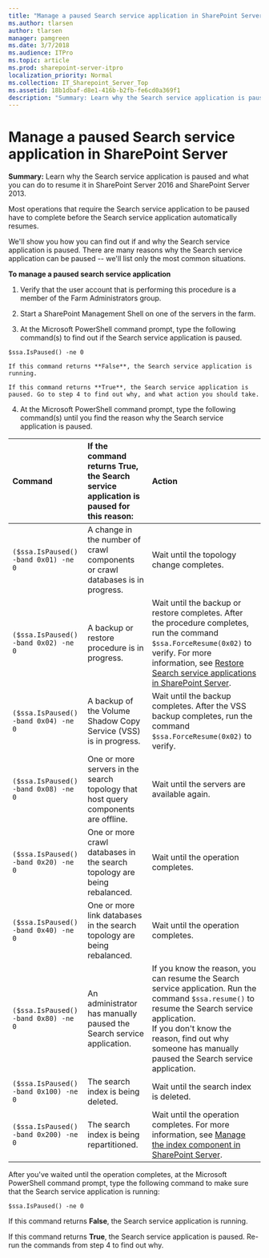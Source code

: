 ```yaml
---
title: "Manage a paused Search service application in SharePoint Server"
ms.author: tlarsen
author: tlarsen
manager: pamgreen
ms.date: 3/7/2018
ms.audience: ITPro
ms.topic: article
ms.prod: sharepoint-server-itpro
localization_priority: Normal
ms.collection: IT_Sharepoint_Server_Top
ms.assetid: 18b1dbaf-d8e1-416b-b2fb-fe6cd0a369f1
description: "Summary: Learn why the Search service application is paused and what you can do to resume it in SharePoint Server 2016 and SharePoint Server 2013."
---
```


# Manage a paused Search service application in SharePoint Server

 **Summary:** Learn why the Search service application is paused and what you can do to resume it in SharePoint Server 2016 and SharePoint Server 2013. 
  
Most operations that require the Search service application to be paused have to complete before the Search service application automatically resumes.
  
We'll show you how you can find out if and why the Search service application is paused. There are many reasons why the Search service application can be paused -- we'll list only the most common situations.
  
 **To manage a paused search service application**
  
1. Verify that the user account that is performing this procedure is a member of the Farm Administrators group.
    
2. Start a SharePoint Management Shell on one of the servers in the farm.
    
3. At the Microsoft PowerShell command prompt, type the following command(s) to find out if the Search service application is paused.
    
  ```
  $ssa.IsPaused() -ne 0
  ```

    If this command returns **False**, the Search service application is running.
    
    If this command returns **True**, the Search service application is paused. Go to step 4 to find out why, and what action you should take.
    
4. At the Microsoft PowerShell command prompt, type the following command(s) until you find the reason why the Search service application is paused.
    
|**Command**|**If the command returns True, the Search service application is paused for this reason:**|**Action**|
|:-----|:-----|:-----|
| `($ssa.IsPaused() -band 0x01) -ne 0` <br/> |A change in the number of crawl components or crawl databases is in progress.  <br/> |Wait until the topology change completes.  <br/> |
| `($ssa.IsPaused() -band 0x02) -ne 0` <br/> |A backup or restore procedure is in progress.  <br/> |Wait until the backup or restore completes. After the procedure completes, run the command  `$ssa.ForceResume(0x02)` to verify. For more information, see [Restore Search service applications in SharePoint Server](../administration/restore-a-search-service-application.md).  <br/> |
| `($ssa.IsPaused() -band 0x04) -ne 0` <br/> |A backup of the Volume Shadow Copy Service (VSS) is in progress.  <br/> |Wait until the backup completes. After the VSS backup completes, run the command  `$ssa.ForceResume(0x02)` to verify.  <br/> |
| `($ssa.IsPaused() -band 0x08) -ne 0` <br/> |One or more servers in the search topology that host query components are offline.  <br/> |Wait until the servers are available again.  <br/> |
| `($ssa.IsPaused() -band 0x20) -ne 0` <br/> |One or more crawl databases in the search topology are being rebalanced.  <br/> |Wait until the operation completes.  <br/> |
| `($ssa.IsPaused() -band 0x40) -ne 0` <br/> |One or more link databases in the search topology are being rebalanced.  <br/> |Wait until the operation completes.  <br/> |
| `($ssa.IsPaused() -band 0x80) -ne 0` <br/> |An administrator has manually paused the Search service application.  <br/> |If you know the reason, you can resume the Search service application. Run the command  `$ssa.resume()` to resume the Search service application.  <br/> If you don't know the reason, find out why someone has manually paused the Search service application.  <br/> |
| `($ssa.IsPaused() -band 0x100) -ne 0` <br/> |The search index is being deleted.  <br/> |Wait until the search index is deleted.  <br/> |
| `($ssa.IsPaused() -band 0x200) -ne 0` <br/> |The search index is being repartitioned.  <br/> |Wait until the operation completes. For more information, see [Manage the index component in SharePoint Server](manage-the-index-component.md).  <br/> |
   
After you've waited until the operation completes, at the Microsoft PowerShell command prompt, type the following command to make sure that the Search service application is running:
  
```
$ssa.IsPaused() -ne 0
```

If this command returns **False**, the Search service application is running.
  
If this command returns **True**, the Search service application is paused. Re-run the commands from step 4 to find out why.
  

